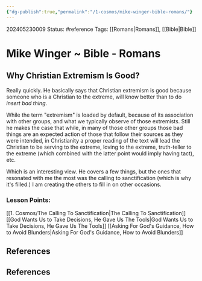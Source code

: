 ```yaml
---
{"dg-publish":true,"permalink":"/1-cosmos/mike-winger-bible-romans/"}
---
```


202405230009
Status: #reference
Tags: [[Romans\|Romans]], [[Bible\|Bible]]
# Mike Winger ~ Bible - Romans

## Why Christian Extremism Is Good?
Really quickly. He basically says that Christian extremism is good because someone who is a Christian to the extreme, will know better than to do *insert bad thing*.

While the term "extremism" is loaded by default, because of its association with other groups, and what we typically observe of those extremists. Still he makes the case that while, in many of those other groups those bad things are an expected action of those that follow their sources as they were intended, in Christianity a proper reading of the text will lead the Christian to be serving to the extreme, loving to the extreme, truth-teller to the extreme (which combined with the latter point would imply having tact), etc. 

Which is an interesting view.
He covers a few things, but the ones that resonated with me the most was the calling to sanctification (which is why it's filled.) I am creating the others to fill in on other occasions.

### Lesson Points:
[[1. Cosmos/The Calling To Sanctification\|The Calling To Sanctification]]
[[God Wants Us to Take Decisions, He Gave Us The Tools\|God Wants Us to Take Decisions, He Gave Us The Tools]]
[[Asking For God's Guidance, How to Avoid Blunders\|Asking For God's Guidance, How to Avoid Blunders]]


## References



## References
